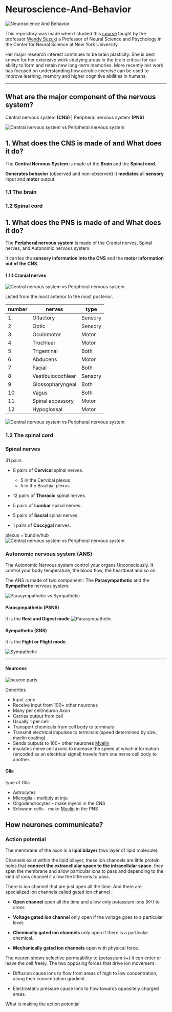 # Neuroscience-And-Behavior
![Neuroscience And Behavior](https://raw.githubusercontent.com/BasileBron/Neuroscience-And-Behavior/master/img/banner_github.jpg)

This repository was made when I studied this [course](https://www.youtube.com/watch?v=gkrM1gMpqRU&list=PLtXCbh6IFA7QCsei-t8WesusKi8I2LXUJ) taught by the professor [Wendy Suzuki](https://www.wendysuzuki.com) a Professor of Neural Science and Psychology in the Center for Neural Science at New York University.

Her major research interest continues to be brain plasticity. She is best known for her extensive work studying areas in the brain critical for our ability to form and retain new long-term memories. More recently her work has focused on understanding how aerobic exercise can be used to improve learning, memory and higher cognitive abilities in humans.
_______________________
## What are the major component of the nervous system?
Central nervous system **(CNS)** | Peripheral nervous system **(PNS)**

 ![Central nervous system vs Peripheral nervous system](https://raw.githubusercontent.com/BasileBron/Neuroscience-And-Behavior/master/img/CNS_PNS.PNG)

## 1. What does the CNS is made of and What does it do?
The **Central Nervous System** is made of the **Brain** and the **Spinal cord**.

**Generates behavior** (observed and non-observed)
It **mediates** all **sensory** input and **motor** output.

### 1.1 The brain

### 1.2 Spinal cord

## 1. What does the PNS is made of and What does it do?
The **Peripheral nervous system** is made of the Cranial nerves, Spinal nerves, and Autonomic nervous system.

It carries the **sensory information into the CNS** and the **motor information out of the CNS**.

#### 1.1.1 Cranial nerves
![Central nervous system vs Peripheral nervous system](https://raw.githubusercontent.com/BasileBron/Neuroscience-And-Behavior/master/img/cranial_nerves.PNG)

Listed from the most anterior to the most posterior.

| number | nerves            | type    |
| ------ | ----------------- | ------- |
| 1      | Olfactory         | Sensory |
| 2      | Optic             | Sensory |
| 3      | Oculomotor        | Motor   |
| 4      | Trochlear         | Motor   |
| 5      | Trigeminal        | Both    |
| 6      | Abducens          | Motor   |
| 7      | Facial            | Both    |
| 8      | Vestibulocochlear | Sensory |
| 9      | Glossopharyngeal  | Both    |
| 10     | Vagus             | Both    |
| 11     | Spinal accessory  | Motor   |
| 12     | Hypoglossal       | Motor   |

![Central nervous system vs Peripheral nervous system](https://raw.githubusercontent.com/BasileBron/Neuroscience-And-Behavior/master/img/Brain-stem.png)

### 1.2 The spinal cord

### Spinal nerves

31 pairs

- 8 pairs of **Cervical** spinal nerves.

  - 5 in the Cervical plexus
  - 5 in the  Brachial plexus

- 12 pairs of **Thoracic** spinal nerves.

- 5 pairs of **Lumbar** spinal nerves.
- 5 pairs of **Sacral** spinal nerves.
- 1 pairs of **Coccygal** nerves.


plexus =  bundle/hub
![Central nervous system vs Peripheral nervous system](https://raw.githubusercontent.com/BasileBron/Neuroscience-And-Behavior/master/img/spinal_nerves.jpg)



### Autonomic nervous system (**ANS**)
The Autonomic Nervous system control your organs Unconsciously. It control your body temperature, the blood flow, the heartbeat and so on.

The ANS is made of two component :
The **Parasympathetic** and the **Sympathetic** nervous system.

![Parasympathetic vs Sympathetic](https://raw.githubusercontent.com/BasileBron/Neuroscience-And-Behavior/master/img/Parasympathetic-vs-sympathetic.PNG)

#### Parasympathetic (**PSNS**)
It is the **Rest and Digest mode**
![Parasympathetic](https://raw.githubusercontent.com/BasileBron/Neuroscience-And-Behavior/master/img/Parasympathetic.PNG)

#### Sympathetic (**SNS**)
It is the **Fight or Flight mode**.

![Sympathetic](https://raw.githubusercontent.com/BasileBron/Neuroscience-And-Behavior/master/img/Sympathetic.PNG)

________________________________
#### Neurones
![neuron parts](https://raw.githubusercontent.com/BasileBron/Neuroscience-And-Behavior/master/img/Neuron.jpg)

Dendrites
- Input zone
- Receive input from 100+ other neurones
- Many per cell/neuron
Axon
- Carries output from cell
- Usually 1 per cell
- Transport chemicals from cell body to terminals
- Transmit electrical impulses to terminals (speed determined by size, myelin coating)
- Sends outputs to 100+ other neurones
[Myelin](https://en.wikipedia.org/wiki/Myelin)
- insulates nerve cell axons to increase the speed at which information (encoded as an electrical signal) travels from one nerve cell body to another.

#### Glia
type of Glia
- Astrocytes
- Microglia - multiply at inju
- Oligodendrocytes - make myelin in the CNS
- Schwann cells - make [Myelin](https://en.wikipedia.org/wiki/Myelin) in the PNS

## How neurones communicate?

### Action potential
The membrane of the axon is a **lipid bilayer** (two layer of lipid molecule).

Channels exist within the lipid bilayer, these ion channels are little protein holes that **connect the extracellular space to the intracellular space**. they span the membrane and allow particular ions to pass and depending to the kind of ions channel it allow the little ions to pass.

There is ion channel that are just open all the time.
And there are specialized ion channels called gated ion channel :
- **Open channel** open all the time and allow only potassium ions (K+) to cross

- **Voltage gated ion channel** only open if the voltage goes to a particular level.

- **Chemically gated ion channels** only open if there is a particular chemical.

- **Mechanically gated ion channels** open with physical force.

The neuron shows selective permeability to (potassium k+) it can enter or leave the cell freely.
The two opposing forces that drive ion movement :

- Diffusion cause ions to flow from areas of high to low concentration, along their concentration gradient.

- Electrostatic pressure cause ions to flow towards oppositely charged areas.

What is making the action potential
